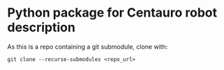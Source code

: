 # Python package for Centauro robot description

As this is a repo containing a git submodule, clone with:

```
git clone --recurse-submodules <repo_url>
```
